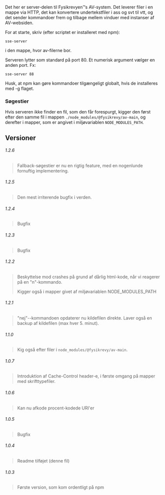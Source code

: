 
Det her er server-delen til Fysikrevyen™s AV-system. Det leverer filer
i en mappe via HTTP, det kan konvertere undertekstfiler i ass og svt
til vtt, og det sender kommandoer frem og tilbage mellem vinduer med
instanser af AV-websiden.

For at starte, skriv (efter scriptet er installeret med npm):

    sse-server
  
i den mappe, hvor av-filerne bor.
  
Serveren lytter som standard på port 80. Et numerisk argument vælger
en anden port. Fx:

    sse-server 88
  
Husk, at npm kan gøre kommandoer tilgængeligt globalt, hvis de
installeres med -g flaget.

### Søgestier

Hvis serveren ikke finder en fil, som den får forespurgt, kigger den
først efter den samme fil i mappen
`./node_modules/@fysikrevy/av-main`, og derefter i mapper, som er
angivet i miljøvariablen `NODE_MODULES_PATH`.

## Versioner

###### 1.2.6 ######
> Fallback-søgestier er nu en rigtig feature, med en nogenlunde
> fornuftig implementering.

###### 1.2.5 ######
> Den mest irriterende bugfix i verden.

###### 1.2.4 ######
> Bugfix

###### 1.2.3 ######
> Bugfix

###### 1.2.2 ######
> Beskyttelse mod crashes på grund af dårlig html-kode, når vi
> reagerer på en "n"-kommando.
>
> Kigger også i mapper givet af miljøvariablen NODE_MODULES_PATH

###### 1.2.1 ######
> "nej"--kommandoen opdaterer nu kildefilen direkte. Laver også en backup af kildefilen (max hver 5. minut).

###### 1.1.0
> Kig også efter filer i `node_modules/@fysikrevy/av-main`.

###### 1.0.7
> Introduktion af Cache-Control header-e, i første omgang på mapper
> med skrifttypefiler.

###### 1.0.6
> Kan nu afkode procent-kodede URI'er

###### 1.0.5
> Bugfix

###### 1.0.4
> Readme tilføjet (denne fil)

###### 1.0.3
> Første version, som kom ordentligt på npm
